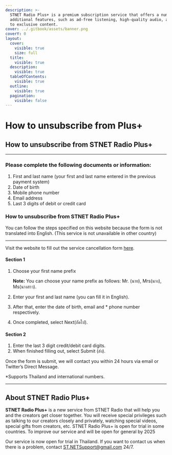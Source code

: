 ```yaml
---
description: >-
  STNET Radio Plus+ is a premium subscription service that offers a number of
  additional features, such as ad-free listening, high-quality audio, and access
  to exclusive content.
cover: ../.gitbook/assets/banner.png
coverY: 0
layout:
  cover:
    visible: true
    size: full
  title:
    visible: true
  description:
    visible: true
  tableOfContents:
    visible: true
  outline:
    visible: true
  pagination:
    visible: false
---
```


# How to unsubscribe from Plus+

## How to unsubscribe from STNET Radio Plus+

***

### Please complete the following documents or information:

1. First and last name (your first and last name entered in the previous payment system)
2. Date of birth
3. Mobile phone number
4. Email address
5. Last 3 digits of debit or credit card

### How to unsubscribe from STNET Radio Plus+

You can follow the steps specified on this website because the form is not translated into English. (This service is not unavailable in other country)

***

Visit the website to fill out the service cancellation form [here](https://docs.google.com/forms/d/e/1FAIpQLScwDYYwqubn561i\_UNeLMvjACMHA1FFltZIM9kXe\_Ri8aJtfA/viewform?usp=sf\_link).

#### Section 1

1.  Choose your first name prefix

    **Note:** You can choose your name prefix as follows: Mr. (นาย), Mrs(นาง), Ms(นางสาว).
2. Enter your first and last name (you can fill it in English).
3. After that, enter the date of birth, email and \* phone number respectively.
4. Once completed, select Next(ถัดไป).

#### Section 2

1. Enter the last 3 digit credit/debit card digits.
2. When finished filling out, select Submit (ส่ง).

Once the form is submit, we will contact you within 24 hours via email or Twitter’s Direct Message.

\*Supports Thailand and international numbers.

***

## About STNET Radio Plus+

**STNET Radio Plus+** is a new service from STNET Radio that will help you and the creators get closer together. You will receive special privileges such as talking to our creators closely and privately, watching special videos, special gifts from creators, etc. STNET Radio Plus+ is open for trial in some countries. To improve our service and will be open for general by 2025

Our service is now open for trial in Thailand. If you want to contact us when there is a problem, contact [ST.NETSupport@gmail.com](mailto:st.netsupport@gmail.com) 24/7.
